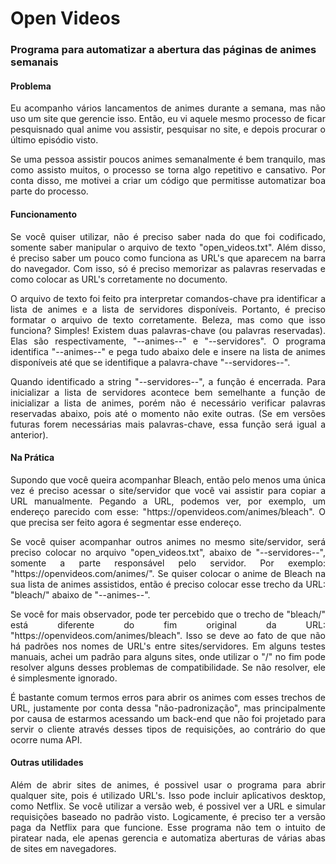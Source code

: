 # Open Videos

### Programa para automatizar a abertura das páginas de animes semanais

#### Problema

<p align="justify">
	Eu acompanho vários lancamentos de animes durante a semana, mas não uso um site que gerencie isso.
	Então, eu vi aquele mesmo processo de ficar pesquisnado qual anime vou assistir, pesquisar no site, 
	e depois procurar o último episódio visto.
</p>
<p align="justify">
	Se uma pessoa assistir poucos animes semanalmente é bem tranquilo, mas como assisto muitos, o processo
	se torna algo repetitivo e cansativo. Por conta disso, me motivei a criar um código que permitisse 
	automatizar boa parte do processo.
</p>

#### Funcionamento

<p align="justify">
	Se você quiser utilizar, não é preciso saber nada do que foi codificado, somente saber manipular o 
	arquivo de texto "open_videos.txt". Além disso, é preciso saber um pouco como funciona as URL's que 
	aparecem na barra do navegador. Com isso, só é preciso memorizar as palavras reservadas e como 
	colocar as URL's corretamente no documento.
</p>
<p align="justify">
	O arquivo de texto foi feito pra interpretar comandos-chave pra identificar a lista de animes e a
	lista de servidores disponíveis. Portanto, é preciso formatar o arquivo de texto corretamente. Beleza,
	mas como que isso funciona? Simples! Existem duas palavras-chave (ou palavras reservadas). Elas são 
	respectivamente, "--animes--" e "--servidores". O programa identifica "--animes--" e pega tudo abaixo
	dele e insere na lista de animes disponíveis até que se identifique a palavra-chave "--servidores--".
</p>
<p align="justify">
	Quando identificado a string "--servidores--", a função é encerrada. Para inicializar a lista de servidores 
	acontece bem semelhante a função de inicializar a lista de animes, porém não é necessário verificar
	palavras reservadas abaixo, pois até o momento não exite outras. (Se em versões futuras forem necessárias 
	mais palavras-chave, essa função será igual a anterior).
</p>

#### Na Prática

<p align="justify">
	Supondo que você queira acompanhar Bleach, então pelo menos uma única vez é preciso acessar o site/servidor
	que você vai assistir para copiar a URL manualmente. Pegando a URL, podemos ver, por exemplo, um endereço 
	parecido com esse: "https://openvideos.com/animes/bleach". O que precisa ser feito agora é segmentar esse 
	endereço.
</p>
<p align="justify">
	Se você quiser acompanhar outros animes no mesmo site/servidor, será preciso colocar no arquivo 
	"open_videos.txt", abaixo de "--servidores--", somente a parte responsável pelo servidor. Por exemplo: "https://openvideos.com/animes/". Se quiser colocar o anime de Bleach na sua lista de animes assistidos, 
	então é preciso colocar esse trecho da URL: "bleach/" abaixo de "--animes--".
</p>
<p align="justify">
	Se você for mais observador, pode ter percebido que o trecho de "bleach/" está diferente do fim original
	da URL: "https://openvideos.com/animes/bleach". Isso se deve ao fato de que não há padrões nos nomes de 
	URL's entre sites/servidores. Em alguns testes manuais, achei um padrão para alguns sites, onde utilizar 
	o "/" no fim pode resolver alguns desses problemas de compatibilidade. Se não resolver, ele é 
	simplesmente ignorado.
</p>
<p align="justify">
	É bastante comum termos erros para abrir os animes com esses trechos de URL, justamente por conta dessa
	"não-padronização", mas principalmente por causa de estarmos acessando um back-end que não foi projetado 
	para servir o cliente através desses tipos de requisições, ao contrário do que ocorre numa API. 
</p>

#### Outras utilidades

<p align="justify">
	Além de abrir sites de animes, é possivel usar o programa para abrir qualquer site, pois é utilizado URL's.
	Isso pode incluir aplicativos desktop, como Netflix. Se você utilizar a versão web, é possivel ver a URL e 
	simular requisições baseado no padrão visto. Logicamente, é preciso ter a versão paga da Netflix para que 
	funcione. Esse programa não tem o intuito de piratear nada, ele apenas gerencia e automatiza aberturas de 
	várias abas de sites em navegadores.
</p>
